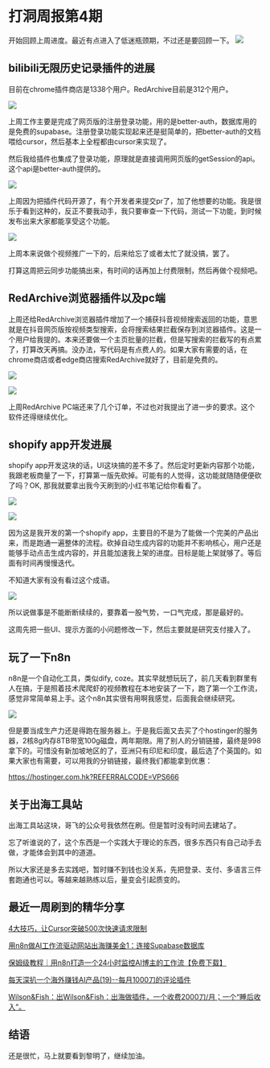 # 打洞周报第4期
开始回顾上周进度。最近有点进入了低迷瓶颈期，不过还是要回顾一下。
![](https://cdn.mundane.ink/202505262256167.png)

## bilibili无限历史记录插件的进展

目前在chrome插件商店是1338个用户。RedArchive目前是312个用户。

![](https://cdn.mundane.ink/202506032014803.png)

上周工作主要是完成了网页版的注册登录功能，用的是better-auth，数据库用的是免费的supabase。注册登录功能实现起来还是挺简单的，把better-auth的文档喂给cursor，然后基本上全程都由cursor来实现了。

然后我给插件也集成了登录功能，原理就是直接调用网页版的getSession的api。这个api是better-auth提供的。

![](https://cdn.mundane.ink/202506032039463.png)

上周因为把插件代码开源了，有个开发者来提交pr了，加了他想要的功能。我是很乐于看到这种的，反正不要我动手，我只要审查一下代码，测试一下功能，到时候发布出来大家都能享受这个功能。

![](https://cdn.mundane.ink/202506032045331.jpg)

上周本来说做个视频推广一下的，后来给忘了或者太忙了就没搞，罢了。

打算这周把云同步功能搞出来，有时间的话再加上付费限制，然后再做个视频吧。

## RedArchive浏览器插件以及pc端

上周还给RedArchive浏览器插件增加了一个捕获抖音视频搜索返回的功能，意思就是在抖音网页版按视频类型搜索，会将搜索结果拦截保存到浏览器插件。这是一个用户给我提的。本来还要做一个主页批量的拦截，但是写搜索的拦截写的有点累了，打算改天再搞。没办法，写代码是有点费人的。如果大家有需要的话，在chrome商店或者edge商店搜索RedArchive就好了，目前是免费的。

![](https://cdn.mundane.ink/202506032048141.png)

![](https://cdn.mundane.ink/202506032048517.png)

上周RedArchive PC端还来了几个订单，不过也对我提出了进一步的要求。这个软件还得继续优化。


## shopify app开发进展

shopify app开发这块的话，UI这块搞的差不多了。然后定时更新内容那个功能，我跟老板商量了一下，打算第一版先砍掉。可能有的人觉得，这功能就随随便便砍了吗？OK, 那我就要拿出我今天刷到的小红书笔记给你看看了。

![](https://cdn.mundane.ink/202506032211098.jpg)

![](https://cdn.mundane.ink/202506032211167.jpg)

因为这是我开发的第一个shopify app，主要目的不是为了能做一个完美的产品出来，而是跑通一遍整体的流程。砍掉自动生成内容的功能并不影响核心，用户还是能够手动点击生成内容的，并且能加速我上架的进度。目标是能上架就够了。等后面有时间再慢慢迭代。

不知道大家有没有看过这个成语。

![](https://cdn.mundane.ink/202506032310962.png)

所以说做事是不能断断续续的，要靠着一股气势，一口气完成，那是最好的。

这周先把一些UI、提示方面的小问题修改一下，然后主要就是研究支付接入了。

## 玩了一下n8n

n8n是一个自动化工具，类似dify, coze。其实早就想玩玩了，前几天看到群里有人在搞，于是照着技术爬爬虾的视频教程在本地安装了一下，跑了第一个工作流，感觉非常简单易上手。这个n8n其实很有用啊我感觉，后面我会继续研究。

![](https://cdn.mundane.ink/202506032228661.png)

但是要当成生产力还是得跑在服务器上。于是我后面又去买了个hostinger的服务器，2核8g内存8TB带宽100g磁盘，两年期限。用了别人的分销链接，最终是998拿下的。可惜没有新加坡地区的了，亚洲只有印尼和印度，最后选了个英国的。如果大家也有需要，可以用我的分销链接，最终我们都能拿到优惠：

https://hostinger.com.hk?REFERRALCODE=VPS666


## 关于出海工具站

出海工具站这块，哥飞的公众号我依然在刷。但是暂时没有时间去建站了。

忘了听谁说的了，这个东西是一个实践大于理论的东西，很多东西只有自己动手去做，才能体会到其中的道道。

所以大家还是多去实践吧，暂时赚不到钱也没关系，先把登录、支付、多语言三件套跑通也可以。等越来越熟练以后，量变会引起质变的。

## 最近一周刷到的精华分享
[4大技巧，让Cursor突破500次快速请求限制](https://mp.weixin.qq.com/s/-Gh9ifeAvKmfaq07g9Kqcw)

[用n8n做AI工作流驱动网站出海赚美金1：连接Supabase数据库](https://mp.weixin.qq.com/s/QPuEZ_SJ-sYV5nEPiZGGNQ)

[保姆级教程｜用n8n打造一个24小时监控AI博主的工作流【免费下载】](https://mp.weixin.qq.com/s/894Wfy7E2kQyLk101sZ-VQ)


[每天深扒一个海外赚钱AI产品(19)--每月1000刀的评论插件](https://mp.weixin.qq.com/s/FvVYQxb96EqtXgwL-WUvjg)


[Wilson&Fish：出Wilson&Fish：出海做插件，一个收费2000刀/月；一个“睡后收入”。](https://mp.weixin.qq.com/s/FJH7WZURiA_2v2g-g3F4rA)




## 结语
还是很忙，马上就要看到黎明了，继续加油。
